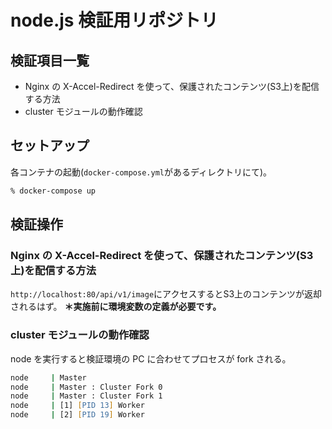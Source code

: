 # node.js 検証用リポジトリ
## 検証項目一覧
- Nginx の X-Accel-Redirect を使って、保護されたコンテンツ(S3上)を配信する方法
- cluster モジュールの動作確認

## セットアップ
各コンテナの起動(`docker-compose.yml`があるディレクトリにて)。
```zsh
% docker-compose up
```

## 検証操作
### Nginx の X-Accel-Redirect を使って、保護されたコンテンツ(S3上)を配信する方法
`http://localhost:80/api/v1/image`にアクセスするとS3上のコンテンツが返却されるはず。
**＊実施前に環境変数の定義が必要です。**

### cluster モジュールの動作確認
node を実行すると検証環境の PC に合わせてプロセスが fork される。
```zsh
node     | Master
node     | Master : Cluster Fork 0
node     | Master : Cluster Fork 1
node     | [1] [PID 13] Worker
node     | [2] [PID 19] Worker
```

API を呼び出すと交互にプロセスが反応する。
```zsh
[1] [PID 13] Request
[2] [PID 19] Request
```

## 参考サイト
### Nginx の X-Accel-Redirect を使って、保護されたコンテンツ(S3上)を配信する方法
- [DjangoでNginxのX-Accel-Redirectを使って、保護されたコンテンツを配信する方法](https://note.com/shimakaze_soft/n/nbeeeeeef6d8f)
- [【AWS S3】S3 Presigned URLの仕組みを調べてみた](https://qiita.com/tmiki/items/87697d3d3d5330c6fc08)
- [S3で有効期限付きのページを作る(node.js＋AWS＋S3)|おちゃカメラ。 ](https://photo-tea.com/p/s3-expires-page/)
- [NginxでS3をプロキシせざるを得ない時 | Development | Blog | Akari, Inc.](https://www.akariinc.com/ja/blog/development/nginx-proxy-s3)
- [アプリケーションで認証後にS3のコンテンツを返す](https://unching-star.hatenablog.jp/entry/20130222/1361521408)
- [networking - Docker Network Nginx Resolver - Stack Overflow](https://stackoverflow.com/questions/35744650/docker-network-nginx-resolver)

### cluster モジュールの動作確認
- [Node.js の Cluster モジュールを使って Express サーバを並列化する - Corredor](http://neos21.hatenablog.com/entry/2019/04/18/080000)
